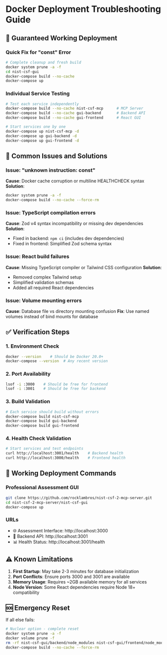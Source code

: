 # Docker Deployment Troubleshooting Guide

## 🚀 Guaranteed Working Deployment

### Quick Fix for "const" Error
```bash
# Complete cleanup and fresh build
docker system prune -a -f
cd nist-csf-gui  
docker-compose build --no-cache
docker-compose up
```

### Individual Service Testing
```bash
# Test each service independently
docker-compose build --no-cache nist-csf-mcp      # MCP Server
docker-compose build --no-cache gui-backend       # Backend API  
docker-compose build --no-cache gui-frontend      # React GUI

# Start services one by one
docker-compose up nist-csf-mcp -d
docker-compose up gui-backend -d  
docker-compose up gui-frontend -d
```

## 🔧 Common Issues and Solutions

### Issue: "unknown instruction: const"
**Cause**: Docker cache corruption or multiline HEALTHCHECK syntax
**Solution**:
```bash
docker system prune -a -f
docker-compose build --no-cache --force-rm
```

### Issue: TypeScript compilation errors
**Cause**: Zod v4 syntax incompatibility or missing dev dependencies  
**Solution**: 
- Fixed in backend: `npm ci` (includes dev dependencies)
- Fixed in frontend: Simplified Zod schema syntax

### Issue: React build failures
**Cause**: Missing TypeScript compiler or Tailwind CSS configuration
**Solution**:
- Removed complex Tailwind setup
- Simplified validation schemas
- Added all required React dependencies

### Issue: Volume mounting errors
**Cause**: Database file vs directory mounting confusion
**Fix**: Use named volumes instead of bind mounts for database

## ✅ Verification Steps

### 1. Environment Check
```bash
docker --version    # Should be Docker 20.0+
docker-compose --version  # Any recent version
```

### 2. Port Availability  
```bash
lsof -i :3000    # Should be free for frontend
lsof -i :3001    # Should be free for backend
```

### 3. Build Validation
```bash
# Each service should build without errors
docker-compose build nist-csf-mcp
docker-compose build gui-backend  
docker-compose build gui-frontend
```

### 4. Health Check Validation
```bash
# Start services and test endpoints
curl http://localhost:3001/health    # Backend health
curl http://localhost:3000/health    # Frontend health
```

## 🎯 Working Deployment Commands

### Professional Assessment GUI
```bash
git clone https://github.com/rocklambros/nist-csf-2-mcp-server.git
cd nist-csf-2-mcp-server/nist-csf-gui
docker-compose up
```

### URLs
- 🌐 Assessment Interface: http://localhost:3000
- 🔧 Backend API: http://localhost:3001
- 📊 Health Status: http://localhost:3001/health

## ⚠️ Known Limitations

1. **First Startup**: May take 2-3 minutes for database initialization
2. **Port Conflicts**: Ensure ports 3000 and 3001 are available
3. **Memory Usage**: Requires ~2GB available memory for all services
4. **Node Version**: Some React dependencies require Node 18+ compatibility

## 🆘 Emergency Reset

If all else fails:
```bash
# Nuclear option - complete reset
docker system prune -a -f
docker volume prune -f
rm -rf nist-csf-gui/backend/node_modules nist-csf-gui/frontend/node_modules
docker-compose build --no-cache --force-rm
```